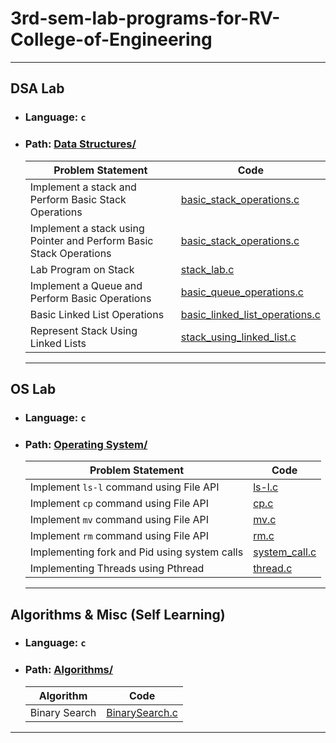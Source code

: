 # 3rd-sem-lab-programs-for-RV-College-of-Engineering

<hr>

## DSA Lab<br/>

- ### Language: `c`<br/>
- ### Path: [Data Structures/](https://github.com/Prajwalprakash3722/3rd-sem-lab-programs-for-RV-College-of-Engineering/tree/bd3007926e6e3cece19fec35207fdf4918197e0d/Data%20Structures)<br/>

  | Problem Statement                                                  | Code                                                                                                                                                                                                                         |
  | ------------------------------------------------------------------ | ---------------------------------------------------------------------------------------------------------------------------------------------------------------------------------------------------------------------------- |
  | Implement a stack and Perform Basic Stack Operations               | [basic_stack_operations.c](https://github.com/Prajwalprakash3722/3rd-sem-lab-programs-for-RV-College-of-Engineering/blob/20b1d467ab98335d945e660c4971031750b2fee7/Data%20Structures/basic_stack_operations.c)                |
  | Implement a stack using Pointer and Perform Basic Stack Operations | [basic_stack_operations.c](https://github.com/Prajwalprakash3722/3rd-sem-lab-programs-for-RV-College-of-Engineering/blob/20b1d467ab98335d945e660c4971031750b2fee7/Data%20Structures/pointer_stack_operations.c)              |
  | Lab Program on Stack                                               | [stack_lab.c](https://github.com/Prajwalprakash3722/3rd-sem-lab-programs-for-RV-College-of-Engineering/blob/bd3007926e6e3cece19fec35207fdf4918197e0d/Data%20Structures/stack_lab.c)                                          |
  | Implement a Queue and Perform Basic Operations                     | [basic_queue_operations.c](https://github.com/Prajwalprakash3722/3rd-sem-lab-programs-for-RV-College-of-Engineering/blob/bd3007926e6e3cece19fec35207fdf4918197e0d/Data%20Structures/basic_queue_operations.c)                |
  | Basic Linked List Operations                                       | [basic_linked_list_operations.c](https://github.com/Prajwalprakash3722/3rd-sem-lab-programs-for-RV-College-of-Engineering/blob/828760b648f822b0a6600eb26c8c45bc9c35eacc/Data%20Structures/Linked%20Lists/basic_operations.c) |
  | Represent Stack Using Linked Lists                                 | [stack_using_linked_list.c](https://github.com/Prajwalprakash3722/3rd-sem-lab-programs-for-RV-College-of-Engineering/blob/master/Data%20Structures/Linked%20Lists/stack_linked.c)                                            |

  <hr>

## OS Lab<br/>

- ### Language: `c`<br/>
- ### Path: [Operating System/](https://github.com/Prajwalprakash3722/3rd-sem-lab-programs-for-RV-College-of-Engineering/tree/master/Operating%20System)<br/>

  | Problem Statement                            | Code                                                                                                                                                                                  |
  | -------------------------------------------- | ------------------------------------------------------------------------------------------------------------------------------------------------------------------------------------- |
  | Implement `ls-l` command using File API      | [ls-l.c](https://github.com/Prajwalprakash3722/3rd-sem-lab-programs-for-RV-College-of-Engineering/blob/master/Operating%20System/Expt-1/ls-l.c)                                       |
  | Implement `cp` command using File API        | [cp.c](https://github.com/Prajwalprakash3722/3rd-sem-lab-programs-for-RV-College-of-Engineering/blob/master/Operating%20System/Expt-1/cp.c)                                           |
  | Implement `mv` command using File API        | [mv.c](https://github.com/Prajwalprakash3722/3rd-sem-lab-programs-for-RV-College-of-Engineering/blob/master/Operating%20System/Expt-1/mv.c)                                           |
  | Implement `rm` command using File API        | [rm.c](https://github.com/Prajwalprakash3722/3rd-sem-lab-programs-for-RV-College-of-Engineering/blob/master/Operating%20System/Expt-1/rm.c)                                           |
  | Implementing fork and Pid using system calls | [system_call.c](https://github.com/Prajwalprakash3722/3rd-sem-lab-programs-for-RV-College-of-Engineering/blob/master/Operating%20System/Expt-2/system_call.c)                         |
  | Implementing Threads using Pthread           | [thread.c](https://github.com/Prajwalprakash3722/3rd-sem-lab-programs-for-RV-College-of-Engineering/blob/828760b648f822b0a6600eb26c8c45bc9c35eacc/Operating%20System/Expt-3/thread.c) |

  <hr>

## Algorithms & Misc (Self Learning)<br/>

- ### Language: `c`<br/>
- ### Path: [Algorithms/](https://github.com/Prajwalprakash3722/3rd-sem-lab-programs-for-RV-College-of-Engineering/tree/bd3007926e6e3cece19fec35207fdf4918197e0d/Algorithms)<br/>

  | Algorithm     | Code                                                                                                                                             |
  | ------------- | ------------------------------------------------------------------------------------------------------------------------------------------------ |
  | Binary Search | [BinarySearch.c](https://github.com/Prajwalprakash3722/3rd-sem-lab-programs-for-RV-College-of-Engineering/blob/master/Algorithms/BinarySearch.c) |

<hr>
